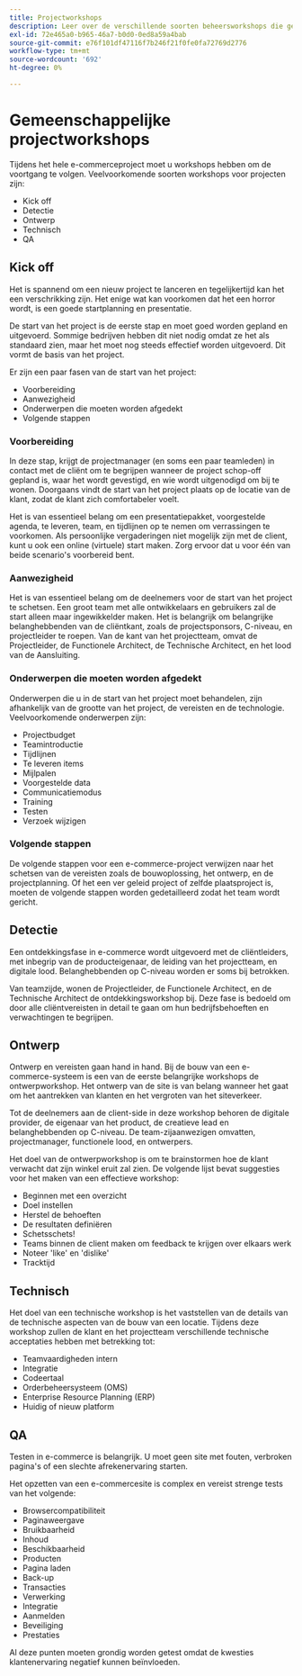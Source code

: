 ```yaml
---
title: Projectworkshops
description: Leer over de verschillende soorten beheersworkshops die gemeenschappelijk voor e-commerceprojecten zijn.
exl-id: 72e465a0-b965-46a7-b0d0-0ed8a59a4bab
source-git-commit: e76f101df47116f7b246f21f0fe0fa72769d2776
workflow-type: tm+mt
source-wordcount: '692'
ht-degree: 0%

---
```


# Gemeenschappelijke projectworkshops

Tijdens het hele e-commerceproject moet u workshops hebben om de voortgang te volgen. Veelvoorkomende soorten workshops voor projecten zijn:

- Kick off
- Detectie
- Ontwerp
- Technisch
- QA

## Kick off

Het is spannend om een nieuw project te lanceren en tegelijkertijd kan het een verschrikking zijn. Het enige wat kan voorkomen dat het een horror wordt, is een goede startplanning en presentatie.

De start van het project is de eerste stap en moet goed worden gepland en uitgevoerd. Sommige bedrijven hebben dit niet nodig omdat ze het als standaard zien, maar het moet nog steeds effectief worden uitgevoerd. Dit vormt de basis van het project.

Er zijn een paar fasen van de start van het project:

- Voorbereiding
- Aanwezigheid
- Onderwerpen die moeten worden afgedekt
- Volgende stappen

### Voorbereiding

In deze stap, krijgt de projectmanager (en soms een paar teamleden) in contact met de cliënt om te begrijpen wanneer de project schop-off gepland is, waar het wordt gevestigd, en wie wordt uitgenodigd om bij te wonen. Doorgaans vindt de start van het project plaats op de locatie van de klant, zodat de klant zich comfortabeler voelt.

Het is van essentieel belang om een presentatiepakket, voorgestelde agenda, te leveren, team, en tijdlijnen op te nemen om verrassingen te voorkomen. Als persoonlijke vergaderingen niet mogelijk zijn met de client, kunt u ook een online (virtuele) start maken. Zorg ervoor dat u voor één van beide scenario&#39;s voorbereid bent.

### Aanwezigheid

Het is van essentieel belang om de deelnemers voor de start van het project te schetsen. Een groot team met alle ontwikkelaars en gebruikers zal de start alleen maar ingewikkelder maken. Het is belangrijk om belangrijke belanghebbenden van de cliëntkant, zoals de projectsponsors, C-niveau, en projectleider te roepen. Van de kant van het projectteam, omvat de Projectleider, de Functionele Architect, de Technische Architect, en het lood van de Aansluiting.

### Onderwerpen die moeten worden afgedekt

Onderwerpen die u in de start van het project moet behandelen, zijn afhankelijk van de grootte van het project, de vereisten en de technologie. Veelvoorkomende onderwerpen zijn:

- Projectbudget
- Teamintroductie
- Tijdlijnen
- Te leveren items
- Mijlpalen
- Voorgestelde data
- Communicatiemodus
- Training
- Testen
- Verzoek wijzigen

### Volgende stappen

De volgende stappen voor een e-commerce-project verwijzen naar het schetsen van de vereisten zoals de bouwoplossing, het ontwerp, en de projectplanning. Of het een ver geleid project of zelfde plaatsproject is, moeten de volgende stappen worden gedetailleerd zodat het team wordt gericht.

## Detectie

Een ontdekkingsfase in e-commerce wordt uitgevoerd met de cliëntleiders, met inbegrip van de producteigenaar, de leiding van het projectteam, en digitale lood. Belanghebbenden op C-niveau worden er soms bij betrokken.

Van teamzijde, wonen de Projectleider, de Functionele Architect, en de Technische Architect de ontdekkingsworkshop bij. Deze fase is bedoeld om door alle cliëntvereisten in detail te gaan om hun bedrijfsbehoeften en verwachtingen te begrijpen.

## Ontwerp

Ontwerp en vereisten gaan hand in hand. Bij de bouw van een e-commerce-systeem is een van de eerste belangrijke workshops de ontwerpworkshop. Het ontwerp van de site is van belang wanneer het gaat om het aantrekken van klanten en het vergroten van het siteverkeer.

Tot de deelnemers aan de client-side in deze workshop behoren de digitale provider, de eigenaar van het product, de creatieve lead en belanghebbenden op C-niveau. De team-zijaanwezigen omvatten, projectmanager, functionele lood, en ontwerpers.

Het doel van de ontwerpworkshop is om te brainstormen hoe de klant verwacht dat zijn winkel eruit zal zien. De volgende lijst bevat suggesties voor het maken van een effectieve workshop:

- Beginnen met een overzicht
- Doel instellen
- Herstel de behoeften
- De resultaten definiëren
- Schetsschets!
- Teams binnen de client maken om feedback te krijgen over elkaars werk
- Noteer &#39;like&#39; en &#39;dislike&#39;
- Tracktijd

## Technisch

Het doel van een technische workshop is het vaststellen van de details van de technische aspecten van de bouw van een locatie. Tijdens deze workshop zullen de klant en het projectteam verschillende technische acceptaties hebben met betrekking tot:

- Teamvaardigheden intern
- Integratie
- Codeertaal
- Orderbeheersysteem (OMS)
- Enterprise Resource Planning (ERP)
- Huidig of nieuw platform

## QA

Testen in e-commerce is belangrijk. U moet geen site met fouten, verbroken pagina&#39;s of een slechte afrekenervaring starten.

Het opzetten van een e-commercesite is complex en vereist strenge tests van het volgende:

- Browsercompatibiliteit
- Paginaweergave
- Bruikbaarheid
- Inhoud
- Beschikbaarheid
- Producten
- Pagina laden
- Back-up
- Transacties
- Verwerking
- Integratie
- Aanmelden
- Beveiliging
- Prestaties

Al deze punten moeten grondig worden getest omdat de kwesties klantenervaring negatief kunnen beïnvloeden.

